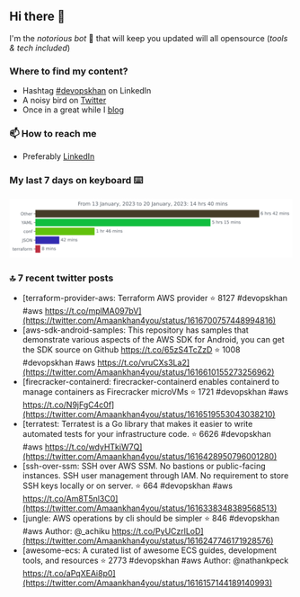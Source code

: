 <!--- [![Hits](https://hits.seeyoufarm.com/api/count/incr/badge.svg?url=https%3A%2F%2Fgithub.com%2Fakhan4u%2Fhit-counter&count_bg=%2379C83D&title_bg=%23555555&icon=&icon_color=%23E7E7E7&title=visits&edge_flat=false)](https://hits.seeyoufarm.com) --->

## Hi there 👋

I'm the _notorious bot_ 🤣 that will keep you updated will all opensource (_tools & tech included_) 

### Where to find my content?

* Hashtag [#devopskhan](https://www.linkedin.com/feed/hashtag/devopskhan) on LinkedIn
* A noisy bird on [Twitter](https://twitter.com/Amaankhan4you)
* Once in a great while I [blog](https://linuxparrot.netlify.app) 


### 📫 **How to reach me**

* Preferably [LinkedIn](https://www.linkedin.com/in/amaan-khan-linux-ninja)

### My last 7 days on keyboard ⌨️

<img src="https://github.com/akhan4u/akhan4u/blob/main/images/stat.svg" alt="Amaan's Wakatime Activity!"/>

### 🔝 7 recent twitter posts
<!-- DEVDOJO:START -->
- [terraform-provider-aws: Terraform AWS provider
⭐️ 8127
#devopskhan #aws
https://t.co/mplMA097bV](https://twitter.com/Amaankhan4you/status/1616700757448994816)
- [aws-sdk-android-samples: This repository has samples that demonstrate various aspects of the AWS SDK for Android, you can get the SDK source on Github https://t.co/65zS4TcZzD
⭐️ 1008
#devopskhan #aws
https://t.co/vruCXs3La2](https://twitter.com/Amaankhan4you/status/1616610155273256962)
- [firecracker-containerd: firecracker-containerd enables containerd to manage containers as Firecracker microVMs
⭐️ 1721
#devopskhan #aws
https://t.co/N9jFgC4c0f](https://twitter.com/Amaankhan4you/status/1616519553043038210)
- [terratest:  Terratest is a Go library that makes it easier to write automated tests for your infrastructure code.
⭐️ 6626
#devopskhan #aws
https://t.co/wdyHTkiW7Q](https://twitter.com/Amaankhan4you/status/1616428950796001280)
- [ssh-over-ssm: SSH over AWS SSM. No bastions or public-facing instances. SSH user management through IAM. No requirement to store SSH keys locally or on server.
⭐️ 664
#devopskhan #aws
https://t.co/Am8T5nl3C0](https://twitter.com/Amaankhan4you/status/1616338348389568513)
- [jungle: AWS operations by cli should be simpler
⭐️ 846
#devopskhan #aws
Author: @_achiku
https://t.co/PyUCzrlLoD](https://twitter.com/Amaankhan4you/status/1616247746171928576)
- [awesome-ecs: A curated list of awesome ECS guides, development tools, and resources
⭐️ 2773
#devopskhan #aws
Author: @nathankpeck
https://t.co/aPqXEAi8p0](https://twitter.com/Amaankhan4you/status/1616157144189140993)
<!-- DEVDOJO:END -->

<!-- ![Amaan's GitHub stats](https://github-readme-stats.vercel.app/api?username=akhan4u&count_private=true&show_icons=true&hide=contribs) -->
